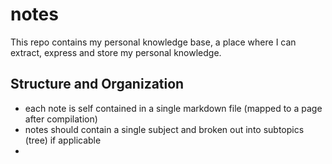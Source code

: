 # notes
This repo contains my personal knowledge base, a place where I can extract, express and store my personal knowledge.

## Structure and Organization

 - each note is self contained in a single markdown file (mapped to a page after compilation)
 - notes should contain a single subject and broken out into subtopics (tree) if applicable
 - 


<!--stackedit_data:
eyJoaXN0b3J5IjpbMjAzMTgzNzQ5MiwxNzI4OTc0Njc5XX0=
-->
